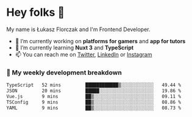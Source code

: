 # Hey folks 👋

My name is Łukasz Florczak and I'm Frontend Developer. 

- 🔭 I’m currently working on **platforms for gamers** and **app for tutors**
- 🌱 I’m currently learning **Nuxt 3** and **TypeScript**
- 📫 You can reach me on [Twitter](https://twitter.com/lukaszflorczak), [LinkedIn](https://pl.linkedin.com/in/lukasz-florczak) or [Instagram](https://instagram.com/lukaszflorczak)


### 🧮 My weekly development breakdown

<!--START_SECTION:waka-->

```txt
TypeScript   52 mins         ████████████▒░░░░░░░░░░░░   49.44 %
JSON         20 mins         █████░░░░░░░░░░░░░░░░░░░░   19.86 %
Vue.js       9 mins          ██▒░░░░░░░░░░░░░░░░░░░░░░   09.11 %
TSConfig     9 mins          ██▒░░░░░░░░░░░░░░░░░░░░░░   08.86 %
YAML         9 mins          ██▒░░░░░░░░░░░░░░░░░░░░░░   08.73 %
```

<!--END_SECTION:waka-->

<!--
**lukaszflorczak/lukaszflorczak** is a ✨ _special_ ✨ repository because its `README.md` (this file) appears on your GitHub profile.

Here are some ideas to get you started:

- 🔭 I’m currently working on ...
- 🌱 I’m currently learning ...
- 👯 I’m looking to collaborate on ...
- 🤔 I’m looking for help with ...
- 💬 Ask me about ...
- 📫 How to reach me: ...
- 😄 Pronouns: ...
- ⚡ Fun fact: ...
-->
